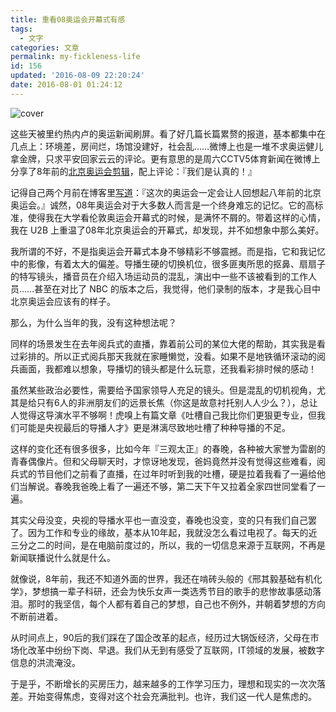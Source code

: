 ```yaml
---
title: 重看08奥运会开幕式有感
tags:
  - 文字
categories: 文章
permalink: my-fickleness-life
id: 156
updated: '2016-08-09 22:20:24'
date: 2016-08-01 01:24:12
---
```


![cover](https://cat.yufan.me/cats/2016-08-01_2016080101.jpg)

这些天被里约热内卢的奥运新闻刷屏。看了好几篇长篇累赘的报道，基本都集中在几点上：环境差，房间烂，场馆没建好，社会乱……微博上也是一堆不求奥运健儿拿金牌，只求平安回家云云的评论。更有意思的是周六CCTV5体育新闻在微博上分享了8年前的[北京奥运会剪辑](http://weibo.com/1750822455/E1gIp3STd)，配上评论：『我们是认真的！』

记得自己两个月前在博客里[写道](https://yufan.me/primary-school-student)：『这次的奥运会一定会让人回想起八年前的北京奥运会。』诚然，08年奥运会对于大多数人而言是一个终身难忘的记忆。它的高标准，使得我在大学看伦敦奥运会开幕式的时候，是满怀不屑的。带着这样的心情，我在 U2B 上重温了08年北京奥运会的开幕式，却发现，并不如想象中那么美好。

<!--more-->

我所谓的不好，不是指奥运会开幕式本身不够精彩不够震撼。而是指，它和我记忆中的影像，有着太大的偏差。导播生硬的切换机位，很多匪夷所思的抠鼻、扇扇子的特写镜头，播音员在介绍入场运动员的混乱，演出中一些不该被看到的工作人员……甚至在对比了 NBC 的版本之后，我觉得，他们录制的版本，才是我心目中北京奥运会应该有的样子。

那么，为什么当年的我，没有这种想法呢？

同样的场景发生在去年阅兵式的直播，靠着前公司的某位大佬的帮助，其实我是看过彩排的。所以正式阅兵那天我就在家睡懒觉，没看。如果不是地铁循环滚动的阅兵画面，我都难以想象，导播切的镜头都是什么玩意，还我看彩排时候的感动！

虽然某些政治必要性，需要给予国家领导人充足的镜头。但是混乱的切机视角，尤其是给只有6人的非洲朋友们的远景长焦（你这是故意衬托别人人少么？），总让人觉得这导演水平不够啊！虎嗅上有篇文章《吐槽自己我比你们更狠更专业，但我们可能是央视最后的导播人才》更是淋漓尽致地吐槽了种种导播的不足。

这样的变化还有很多很多，比如今年『三观太正』的春晚，各种被大家誉为雷剧的青春偶像片。但和父母聊天时，才惊讶地发现，爸妈竟然并没有觉得这些难看，阅兵式的节目他们之前看了直播，在过年时听到我的吐槽，硬是拉着我看了一遍给他们当解说。春晚我爸晚上看了一遍还不够，第二天下午又拉着全家四世同堂看了一遍。

其实父母没变，央视的导播水平也一直没变，春晚也没变，变的只有我们自己罢了。因为工作和专业的缘故，基本从10年起，我就没怎么看过电视了。每天的近三分之二的时间，是在电脑前度过的，所以，我的一切信息来源于互联网，不再是新闻联播说什么就是什么。

就像说，8年前，我还不知道外面的世界，我还在啃砖头般的《邢其毅基础有机化学》，梦想搞一辈子科研，还会为快乐女声一类选秀节目的歌手的悲惨故事感动落泪。那时的我坚信，每个人都有着自己的梦想，自己也不例外，并朝着梦想的方向不断前进着。

从时间点上，90后的我们踩在了国企改革的起点，经历过大锅饭经济，父母在市场化改革中纷纷下岗、早退。我们从无到有感受了互联网，IT领域的发展，被数字信息的洪流淹没。

于是乎，不断增长的买房压力，越来越多的工作学习压力，理想和现实的一次次落差。开始变得焦虑，变得对这个社会充满批判。也许，我们这一代人是焦虑的。
